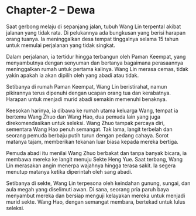 # Chapter-2 – Dewa

Saat gerbong melaju di sepanjang jalan, tubuh Wang Lin terpental akibat jalanan yang tidak rata. Di pelukannya ada bungkusan yang berisi harapan orang tuanya. Ia meninggalkan desa tempat tinggalnya selama 15 tahun untuk memulai perjalanan yang tidak singkat.

Dalam perjalanan, ia tertidur hingga terbangun oleh Paman Keempat, yang menyambutnya dengan senyuman dan bertanya bagaimana perasaannya meninggalkan rumah untuk pertama kalinya. Wang Lin merasa cemas, tidak yakin apakah ia akan dipilih oleh yang abadi atau tidak.

Setibanya di rumah Paman Keempat, Wang Lin beristirahat, namun pikirannya terus dipenuhi dengan ucapan orang tua dan kerabatnya. Harapan untuk menjadi murid abadi semakin memenuhi benaknya.

Keesokan harinya, ia dibawa ke rumah utama keluarga Wang, tempat ia bertemu Wang Zhuo dan Wang Hao, dua pemuda lain yang juga direkomendasikan untuk seleksi. Wang Zhuo tampak percaya diri, sementara Wang Hao penuh semangat. Tak lama, langit terbelah dan seorang pemuda berbaju putih turun dengan pedang cahaya. Sorot matanya tajam, memberikan tekanan luar biasa kepada mereka bertiga.

Pemuda abadi itu menilai Wang Zhuo berbakat dan tanpa banyak bicara, ia membawa mereka ke langit menuju Sekte Heng Yue. Saat terbang, Wang Lin merasakan angin menerpa wajahnya hingga terasa sakit. Ia segera menutup matanya ketika diperintah oleh sang abadi.

Setibanya di sekte, Wang Lin terpesona oleh keindahan gunung, sungai, dan aula megah yang diselimuti awan. Di sana, seorang pria paruh baya menyambut mereka dan bersiap menguji kelayakan mereka untuk menjadi murid sekte. Wang Hao, dengan semangat membara, bertekad untuk lulus seleksi.
